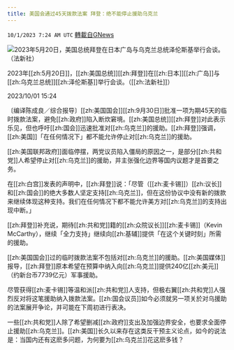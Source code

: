 ```yaml
---
title: 美国会通过45天拨款法案 拜登：绝不能停止援助乌克兰
---
```

`10/1/2023 7:24 AM UTC` [轉載自GNews](https://gnews.org/articles/1764102)

![2023年5月20日，美国总统拜登在日本广岛与乌克兰总统泽伦斯基举行会谈。（法新社）](https://img.ltn.com.tw/Upload/news/600/2023/10/01/4444813_1_1.jpg "2023年5月20日，美国总统拜登在日本广岛与乌克兰总统泽伦斯基举行会谈。（法新社）")

2023年[[zh:5月20日]]，[[zh:美国总统]][[zh:拜登]]在[[zh:日本]][[zh:广岛]]与[[zh:乌克兰总统]][[zh:泽伦斯基]]举行会谈。（[[zh:法新社]]）

2023/10/01 15:24

〔编译陈成良／综合报导〕[[zh:美国国会]][[zh:9月30日]]批准一项为期45天的临时拨款法案，避免[[zh:政府]]陷入断炊窘境。[[zh:美国总统]][[zh:拜登]]对此表示乐见，但也呼吁[[zh:国会]]迅速批准对[[zh:乌克兰]]的援助。[[zh:拜登]]强调，[[zh:美国]]「在任何情况下」都不能允许停止对[[zh:乌克兰]]的援助。

[[zh:美国联邦政府]]面临停摆，两党议员陷入僵局的原因之一，是部分[[zh:共和党]]人希望停止对[[zh:乌克兰]]的援助，并主张强化边界等国内议题才是首要之务。

在[[zh:白宫]]发表的声明中，[[zh:拜登]]说：「尽管（[[zh:麦卡锡]]）[[zh:议长]]和[[zh:国会]]的绝大多数人坚定支持[[zh:乌克兰]]，但在这份协议中没有新的拨款来继续体现这种支持。我们在任何情况下都不能允许美方对[[zh:乌克兰]]的支持出现中断。」

[[zh:拜登]]补充说，期待[[zh:共和党]]籍的[[zh:众院议长]][[zh:麦卡锡]]（Kevin McCarthy），继续「全力支持」继续向[[zh:基辅]]提供「在这个关键时刻」所需的援助。

[[zh:美国国会]]过的临时拨款法案不包括对[[zh:乌克兰]]的援助。[[zh:美国媒体]]报导，[[zh:拜登]]原本希望在预算中纳入向[[zh:乌克兰]]提供240亿[[zh:美元]]（约新台币7739亿元）军事援助。

尽管获得[[zh:麦卡锡]]等温和派[[zh:共和党]]人支持，但极右翼[[zh:共和党]]人强烈反对将这笔援助纳入拨款法案。[[zh:国会议员]]如今必须就另一项关於对乌援助的法案展开争论，并可能在下周初进行表决。

一些[[zh:共和党]]人除了希望删减[[zh:政府]]支出及加强边界安全，也要求全面停止援助[[zh:乌克兰]]。[[zh:美国]]长久以来存在这类反干预主义论点，如今的说法是：当国内还有这麽多问题，为何要为[[zh:乌克兰]]花这麽多钱？
